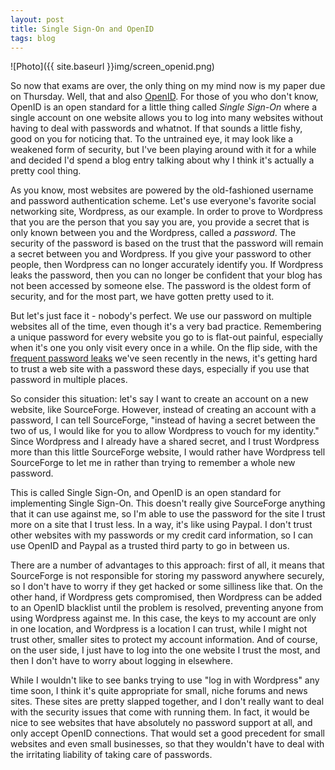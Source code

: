 ```yaml
---
layout: post
title: Single Sign-On and OpenID
tags: blog
---
```


![Photo]({{ site.baseurl }}img/screen_openid.png)

So now that exams are over, the only thing on my mind now is my paper due on Thursday. Well, that and also <a href="https://openid.net/">OpenID</a>. For those of you who don't know, OpenID is an open standard for a little thing called <em>Single Sign-On</em> where a single account on one website allows you to log into many websites without having to deal with passwords and whatnot. If that sounds a little fishy, good on you for noticing that. To the untrained eye, it may look like a weakened form of security, but I've been playing around with it for a while and decided I'd spend a blog entry talking about why I think it's actually a pretty cool thing.

As you know, most websites are powered by the old-fashioned username and password authentication scheme. Let's use everyone's favorite social networking site, Wordpress, as our example. In order to prove to Wordpress that you are the person that you say you are, you provide a secret that is only known between you and the Wordpress, called a <em>password</em>. The security of the password is based on the trust that the password will remain a secret between you and Wordpress. If you give your password to other people, then Wordpress can no longer accurately identify you. If Wordpress leaks the password, then you can no longer be confident that your blog has not been accessed by someone else. The password is the oldest form of security, and for the most part, we have gotten pretty used to it.

But let's just face it - nobody's perfect. We use our password on multiple websites all of the time, even though it's a very bad practice. Remembering a unique password for every website you go to is flat-out painful, especially when it's one you only visit every once in a while. On the flip side, with the <a href="http://www.telegraph.co.uk/technology/twitter/9253861/Thousands-of-Twitter-passwords-leaked.html">frequent password leaks</a> we've seen recently in the news, it's getting hard to trust a web site with a password these days, especially if you use that password in multiple places.

So consider this situation: let's say I want to create an account on a new website, like SourceForge. However, instead of creating an account with a password, I can tell SourceForge, "instead of having a secret between the two of us, I would like for you to allow Wordpress to vouch for my identity." Since Wordpress and I already have a shared secret, and I trust Wordpress more than this little SourceForge website, I would rather have Wordpress tell SourceForge to let me in rather than trying to remember a whole new password.

This is called Single Sign-On, and OpenID is an open standard for implementing Single Sign-On. This doesn't really give SourceForge anything that it can use against me, so I'm able to use the password for the site I trust more on a site that I trust less. In a way, it's like using Paypal. I don't trust other websites with my passwords or my credit card information, so I can use OpenID and Paypal as a trusted third party to go in between us.

There are a number of advantages to this approach: first of all, it means that SourceForge is not responsible for storing my password anywhere securely, so I don't have to worry if they get hacked or some silliness like that. On the other hand, if Wordpress gets compromised, then Wordpress can be added to an OpenID blacklist until the problem is resolved, preventing anyone from using Wordpress against me. In this case, the keys to my account are only in one location, and Wordpress is a location I can trust, while I might not trust other, smaller sites to protect my account information. And of course, on the user side, I just have to log into the one website I trust the most, and then I don't have to worry about logging in elsewhere.

While I wouldn't like to see banks trying to use "log in with Wordpress" any time soon, I think it's quite appropriate for small, niche forums and news sites. These sites are pretty slapped together, and I don't really want to deal with the security issues that come with running them. In fact, it would be nice to see websites that have absolutely no password support at all, and only accept OpenID connections. That would set a good precedent for small websites and even small businesses, so that they wouldn't have to deal with the irritating liability of taking care of passwords.


